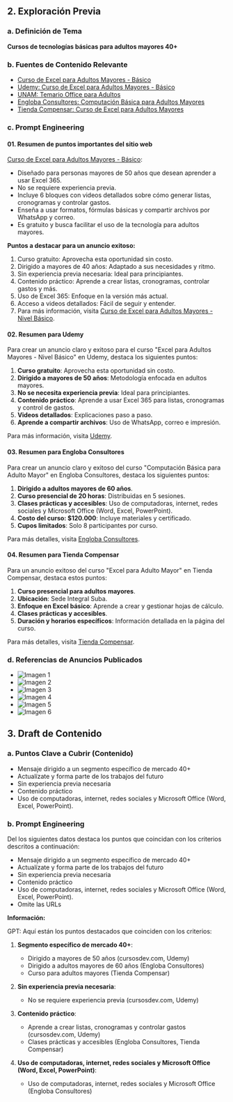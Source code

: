 ## 2. Exploración Previa

### a. Definición de Tema
**Cursos de tecnologías básicas para adultos mayores 40+**

### b. Fuentes de Contenido Relevante
- [Curso de Excel para Adultos Mayores - Básico](https://www.cursosdev.com/4513510-excel-adultosmayores-basico)
- [Udemy: Curso de Excel para Adultos Mayores - Básico](https://www.udemy.com/course/excel-adultosmayores-basico/)
- [UNAM: Temario Office para Adultos](https://www.ingenieria.unam.mx/cursosunica/temarios/temarios/Temario_Office_para_adultos.pdf)
- [Engloba Consultores: Computación Básica para Adultos Mayores](https://www.englobaconsultores.cl/www/cursos/computacion-basica-adulto/)
- [Tienda Compensar: Curso de Excel para Adultos Mayores](https://www.tiendacompensar.com/suba-sede-integral/curso-excel-adulto-mayor/HER-B-RED-EDU-ESC-378)

### c. Prompt Engineering
#### 01. Resumen de puntos importantes del sitio web
[Curso de Excel para Adultos Mayores - Básico](https://www.cursosdev.com/4513510-excel-adultosmayores-basico):
- Diseñado para personas mayores de 50 años que desean aprender a usar Excel 365.
- No se requiere experiencia previa.
- Incluye 6 bloques con videos detallados sobre cómo generar listas, cronogramas y controlar gastos.
- Enseña a usar formatos, fórmulas básicas y compartir archivos por WhatsApp y correo.
- Es gratuito y busca facilitar el uso de la tecnología para adultos mayores.

**Puntos a destacar para un anuncio exitoso:**
1. Curso gratuito: Aprovecha esta oportunidad sin costo.
2. Dirigido a mayores de 40 años: Adaptado a sus necesidades y ritmo.
3. Sin experiencia previa necesaria: Ideal para principiantes.
4. Contenido práctico: Aprende a crear listas, cronogramas, controlar gastos y más.
5. Uso de Excel 365: Enfoque en la versión más actual.
6. Acceso a videos detallados: Fácil de seguir y entender.
7. Para más información, visita [Curso de Excel para Adultos Mayores - Nivel Básico](https://www.cursosdev.com/4513510-excel-adultosmayores-basico).

#### 02. Resumen para Udemy
Para crear un anuncio claro y exitoso para el curso "Excel para Adultos Mayores - Nivel Básico" en Udemy, destaca los siguientes puntos:
1. **Curso gratuito**: Aprovecha esta oportunidad sin costo.
2. **Dirigido a mayores de 50 años**: Metodología enfocada en adultos mayores.
3. **No se necesita experiencia previa**: Ideal para principiantes.
4. **Contenido práctico**: Aprende a usar Excel 365 para listas, cronogramas y control de gastos.
5. **Videos detallados**: Explicaciones paso a paso.
6. **Aprende a compartir archivos**: Uso de WhatsApp, correo e impresión.

Para más información, visita [Udemy](https://www.udemy.com/course/excel-adultosmayores-basico/).

#### 03. Resumen para Engloba Consultores
Para crear un anuncio claro y exitoso del curso "Computación Básica para Adulto Mayor" en Engloba Consultores, destaca los siguientes puntos:
1. **Dirigido a adultos mayores de 60 años**.
2. **Curso presencial de 20 horas**: Distribuidas en 5 sesiones.
3. **Clases prácticas y accesibles**: Uso de computadoras, internet, redes sociales y Microsoft Office (Word, Excel, PowerPoint).
4. **Costo del curso: $120.000**: Incluye materiales y certificado.
5. **Cupos limitados**: Solo 8 participantes por curso.

Para más detalles, visita [Engloba Consultores](https://www.englobaconsultores.cl/www/cursos/computacion-basica-adulto/).

#### 04. Resumen para Tienda Compensar
Para un anuncio exitoso del curso "Excel para Adulto Mayor" en Tienda Compensar, destaca estos puntos:
1. **Curso presencial para adultos mayores**.
2. **Ubicación**: Sede Integral Suba.
3. **Enfoque en Excel básico**: Aprende a crear y gestionar hojas de cálculo.
4. **Clases prácticas y accesibles**.
5. **Duración y horarios específicos**: Información detallada en la página del curso.

Para más detalles, visita [Tienda Compensar](https://www.tiendacompensar.com/suba-sede-integral/curso-excel-adulto-mayor/HER-B-RED-EDU-ESC-378).

### d. Referencias de Anuncios Publicados
- ![Imagen 1](https://cdn2.hubspot.net/hubfs/156214/blog/Marketing-Digital-para-generaciones-mayores-claves-y-estrategias-para-atraerlos.jpg)
- ![Imagen 2](https://img.lalr.co/cms/2020/09/23173558/AltaG_EducacionAdultos_WEB.jpg?size=sm)
- ![Imagen 3](https://psiquiatria.com/galeria/usr_9681403338172.png)
- ![Imagen 4](https://www.municipiochihuahua.gob.mx/CCS/Prensa/Imagenes/22418-1.jpg)
- ![Imagen 5](https://estadodemexico.com.mx/wp-content/uploads/2023/03/1679787344_Te-invitamos-al-Curso-de-computacion-basico-para-adultos-mayores-jpg.webp)
- ![Imagen 6](https://www.municipiochihuahua.gob.mx/CCS/Prensa/Imagenes/22418-2.jpg)

## 3. Draft de Contenido

### a. Puntos Clave a Cubrir (Contenido)
- Mensaje dirigido a un segmento específico de mercado 40+
- Actualízate y forma parte de los trabajos del futuro
- Sin experiencia previa necesaria
- Contenido práctico
- Uso de computadoras, internet, redes sociales y Microsoft Office (Word, Excel, PowerPoint).

### b. Prompt Engineering
Del los siguientes datos destaca los puntos que coincidan con los criterios descritos a continuación: 
- Mensaje dirigido a un segmento específico de mercado 40+
- Actualízate y forma parte de los trabajos del futuro
- Sin experiencia previa necesaria
- Contenido práctico
- Uso de computadoras, internet, redes sociales y Microsoft Office (Word, Excel, PowerPoint).
- Omite las URLs

**Información:**

GPT: Aquí están los puntos destacados que coinciden con los criterios:
1. **Segmento específico de mercado 40+**:
   - Dirigido a mayores de 50 años (cursosdev.com, Udemy)
   - Dirigido a adultos mayores de 60 años (Engloba Consultores)
   - Curso para adultos mayores (Tienda Compensar)

2. **Sin experiencia previa necesaria**:
   - No se requiere experiencia previa (cursosdev.com, Udemy)

3. **Contenido práctico**:
   - Aprende a crear listas, cronogramas y controlar gastos (cursosdev.com, Udemy)
   - Clases prácticas y accesibles (Engloba Consultores, Tienda Compensar)

4. **Uso de computadoras, internet, redes sociales y Microsoft Office (Word, Excel, PowerPoint)**:
   - Uso de computadoras, internet, redes sociales y Microsoft Office (Engloba Consultores)
